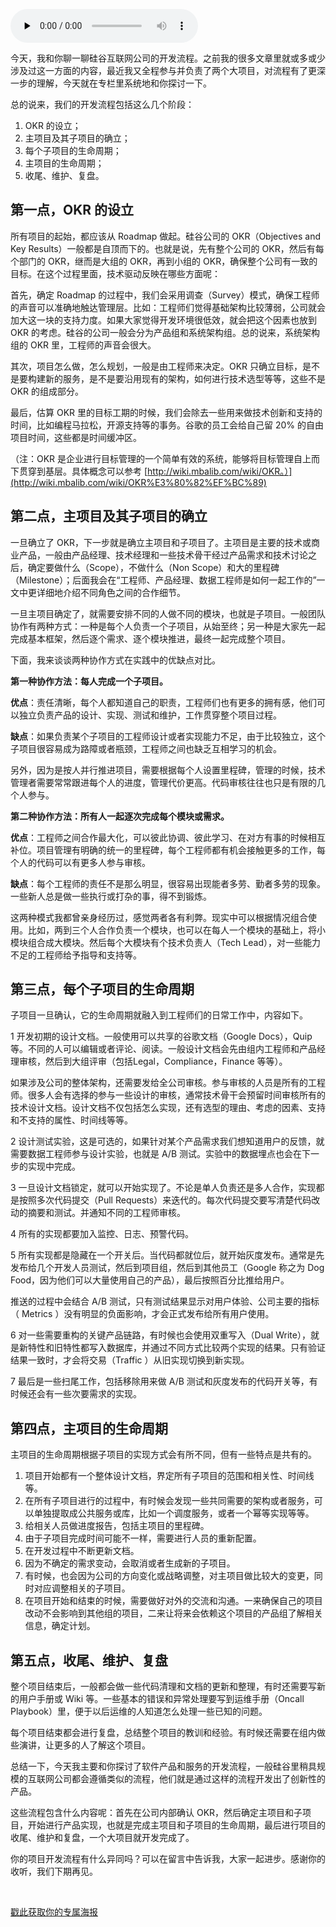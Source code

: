 <audio id="audio" title="29 | 说说硅谷互联网公司的开发流程" controls="" preload="none"><source id="mp3" src="https://static001.geekbang.org/resource/audio/76/7b/7668c874bd98d43a9f1f495c6883cb7b.mp3"></audio>

今天，我和你聊一聊硅谷互联网公司的开发流程。之前我的很多文章里就或多或少涉及过这一方面的内容，最近我又全程参与并负责了两个大项目，对流程有了更深一步的理解，今天就在专栏里系统地和你探讨一下。

总的说来，我们的开发流程包括这么几个阶段：

1. OKR 的设立；
1. 主项目及其子项目的确立；
1. 每个子项目的生命周期；
1. 主项目的生命周期；
1. 收尾、维护、复盘。

## 第一点，OKR 的设立

所有项目的起始，都应该从 Roadmap 做起。硅谷公司的 OKR（Objectives and Key Results）一般都是自顶而下的。也就是说，先有整个公司的 OKR，然后有每个部门的 OKR，继而是大组的 OKR，再到小组的 OKR，确保整个公司有一致的目标。在这个过程里面，技术驱动反映在哪些方面呢：

首先，确定 Roadmap 的过程中，我们会采用调查（Survey）模式，确保工程师的声音可以准确地触达管理层。比如：工程师们觉得基础架构比较薄弱，公司就会加大这一块的支持力度。如果大家觉得开发环境很低效，就会把这个因素也放到 OKR 的考虑。硅谷的公司一般会分为产品组和系统架构组。总的说来，系统架构组的 OKR 里，工程师的声音会很大。

其次，项目怎么做，怎么规划，一般是由工程师来决定。OKR 只确立目标，是不是要构建新的服务，是不是要沿用现有的架构，如何进行技术选型等等，这些不是 OKR 的组成部分。

最后，估算 OKR 里的目标工期的时候，我们会除去一些用来做技术创新和支持的时间，比如编程马拉松，开源支持等的事务。谷歌的员工会给自己留 20% 的自由项目时间，这些都是时间缓冲区。

（注：OKR 是企业进行目标管理的一个简单有效的系统，能够将目标管理自上而下贯穿到基层。具体概念可以参考 [http://wiki.mbalib.com/wiki/OKR。）](http://wiki.mbalib.com/wiki/OKR%E3%80%82%EF%BC%89)

## 第二点，主项目及其子项目的确立

一旦确立了 OKR，下一步就是确立主项目和子项目了。主项目是主要的技术或商业产品，一般由产品经理、技术经理和一些技术骨干经过产品需求和技术讨论之后，确定要做什么（Scope），不做什么（Non Scope）和大的里程碑（Milestone）；后面我会在“工程师、产品经理、数据工程师是如何一起工作的”一文中更详细地介绍不同角色之间的合作细节。

一旦主项目确定了，就需要安排不同的人做不同的模块，也就是子项目。一般团队协作有两种方式：一种是每个人负责一个子项目，从始至终；另一种是大家先一起完成基本框架，然后逐个需求、逐个模块推进，最终一起完成整个项目。

下面，我来谈谈两种协作方式在实践中的优缺点对比。

**第一种协作方法：每人完成一个子项目。**

> 
**优点**：责任清晰，每个人都知道自己的职责，工程师们也有更多的拥有感，他们可以独立负责产品的设计、实现、测试和维护，工作贯穿整个项目过程。


> 
**缺点**：如果负责某个子项目的工程师设计或者实现能力不足，由于比较独立，这个子项目很容易成为路障或者瓶颈，工程师之间也缺乏互相学习的机会。


> 
另外，因为是按人并行推进项目，需要根据每个人设置里程碑，管理的时候，技术管理者需要常常跟进每个人的进度，管理代价更高。代码审核往往也只是有限的几个人参与。


**第二种协作方法：所有人一起逐次完成每个模块或需求。**

> 
**优点**：工程师之间合作最大化，可以彼此协调、彼此学习、在对方有事的时候相互补位。项目管理有明确的统一的里程碑，每个工程师都有机会接触更多的工作，每个人的代码可以有更多人参与审核。


> 
**缺点**：每个工程师的责任不是那么明显，很容易出现能者多劳、勤者多劳的现象。一些新人总是做一些执行或打杂的事，得不到锻炼。


这两种模式我都曾亲身经历过，感觉两者各有利弊。现实中可以根据情况组合使用。比如，两到三个人合作负责一个模块，也可以在每人一个模块的基础上，将小模块组合成大模块。然后每个大模块有个技术负责人（Tech Lead），对一些能力不足的工程师给予指导和支持等。

## 第三点，每个子项目的生命周期

子项目一旦确认，它的生命周期就融入到工程师们的日常工作中，内容如下。

1 开发初期的设计文档。一般使用可以共享的谷歌文档（Google Docs），Quip 等。不同的人可以编辑或者评论、阅读。一般设计文档会先由组内工程师和产品经理审核，然后到大组评审（包括Legal，Compliance，Finance 等等）。

如果涉及公司的整体架构，还需要发给全公司审核。参与审核的人员是所有的工程师。很多人会有选择的参与一些设计的审核，通常技术骨干会预留时间审核所有的技术设计文档。设计文档不仅包括怎么实现，还有选型的理由、考虑的因素、支持和不支持的属性、时间线等等。

2 设计测试实验，这是可选的，如果针对某个产品需求我们想知道用户的反馈，就需要数据工程师参与设计实验，也就是 A/B 测试。实验中的数据埋点也会在下一步的实现中完成。

3 一旦设计文档锁定，就可以开始实现了。不论是单人负责还是多人合作，实现都是按照多次代码提交（Pull Requests）来迭代的。每次代码提交要写清楚代码改动的摘要和测试。并通知不同的工程师审核。

4 所有的实现都要加入监控、日志、预警代码。

5 所有实现都是隐藏在一个开关后。当代码都就位后，就开始灰度发布。通常是先发布给几个开发人员测试，然后到项目组，然后到其他员工（Google 称之为 Dog Food，因为他们可以大量使用自己的产品），最后按照百分比推给用户。

推送的过程中会结合 A/B 测试，只有测试结果显示对用户体验、公司主要的指标（ Metrics ）没有明显的负面影响，才会正式发布给所有用户使用。

6 对一些需要重构的关键产品链路，有时候也会使用双重写入（Dual Write），就是新特性和旧特性都写入数据库，并通过不同方式比较两个实现的结果。只有验证结果一致时，才会将交易（Traffic ）从旧实现切换到新实现。

7 最后是一些扫尾工作，包括移除用来做 A/B 测试和灰度发布的代码开关等，有时候还会有一些次要需求的实现。

## 第四点，主项目的生命周期

主项目的生命周期根据子项目的实现方式会有所不同，但有一些特点是共有的。

1. 项目开始都有一个整体设计文档，界定所有子项目的范围和相关性、时间线等。
1. 在所有子项目进行的过程中，有时候会发现一些共同需要的架构或者服务，可以单独提取成公共服务或库，比如一个调度服务，或者一个幂等实现等等。
1. 给相关人员做进度报告，包括主项目的里程碑。
1. 由于子项目完成时间可能不一样，需要进行人员的重新配置。
1. 在开发过程中不断更新文档。
1. 因为不确定的需求变动，会取消或者生成新的子项目。
1. 有时候，也会因为公司的方向变化或战略调整，对主项目做比较大的变更，同时对应调整相关的子项目。
1. 在项目开始和结束的时候，需要做好对外的交流和沟通。一来确保自己的项目改动不会影响到其他组的项目，二来让将来会依赖这个项目的产品组了解相关信息，确定计划。

## 第五点，收尾、维护、复盘

整个项目结束后，一般都会做一些代码清理和文档的更新和整理，有时还需要写新的用户手册或 Wiki 等。一些基本的错误和异常处理要写到运维手册（Oncall Playbook）里，便于以后运维的人知道怎么处理一些已知的问题。

每个项目结束都会进行复盘，总结整个项目的教训和经验。有时候还需要在组内做些演讲，让更多的人了解这个项目。

总结一下，今天我主要和你探讨了软件产品和服务的开发流程，一般硅谷里稍具规模的互联网公司都会遵循类似的流程，他们就是通过这样的流程开发出了创新性的产品。

这些流程包含什么内容呢：首先在公司内部确认 OKR，然后确定主项目和子项目，开始进行产品实现，也就是完成主项目和子项目的生命周期，最后进行项目的收尾、维护和复盘，一个大项目就开发完成了。

你的项目开发流程有什么异同吗？可以在留言中告诉我，大家一起进步。感谢你的收听，我们下期再见。

<br> 

[戳此获取你的专属海报](https://time.geekbang.org/activity/sale-poster?utm_source=app&amp;utm_medium=zhuyun-article&amp;utm_campaign=zhuyun-saleposter&amp;utm_content=zhuyun0416)
